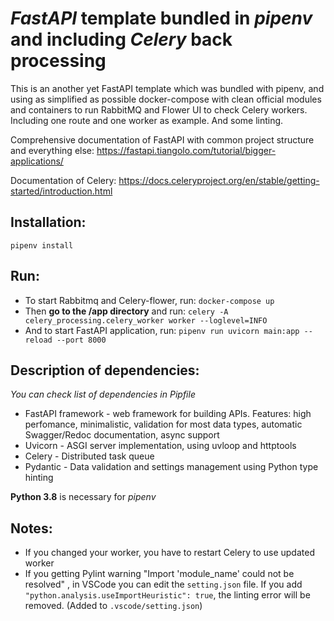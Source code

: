 # *FastAPI* template bundled in *pipenv* and including *Celery* back processing

This is an another yet FastAPI template which was bundled with pipenv, and using as simplified as possible 
docker-compose with clean official modules and containers to run RabbitMQ and Flower UI to check Celery workers. 
Including one route and one worker as example. And some linting.

Comprehensive documentation of FastAPI with common project structure and everything else: https://fastapi.tiangolo.com/tutorial/bigger-applications/

Documentation of Celery: https://docs.celeryproject.org/en/stable/getting-started/introduction.html

## Installation:
`pipenv install`


## Run:
- To start Rabbitmq and Celery-flower, run: `docker-compose up`
- Then **go to the /app directory** and run: `celery -A celery_processing.celery_worker worker --loglevel=INFO`
- And to start FastAPI application, run: `pipenv run uvicorn main:app --reload --port 8000`

## Description of dependencies:
*You can check list of dependencies in Pipfile*

- FastAPI framework - web framework for building APIs. Features: high perfomance, minimalistic, validation for most data types, automatic Swagger/Redoc documentation, async support
- Uvicorn - ASGI server implementation, using uvloop and httptools
- Celery - Distributed task queue
- Pydantic - Data validation and settings management using Python type hinting

**Python 3.8** is necessary for *pipenv*

## Notes:
- If you changed your worker, you have to restart Celery to use updated worker
- If you getting Pylint warning "Import 'module_name' could not be resolved" , in VSCode you can edit the `setting.json` file. If you add `"python.analysis.useImportHeuristic": true`, the linting error will be removed. (Added to `.vscode/setting.json`)
